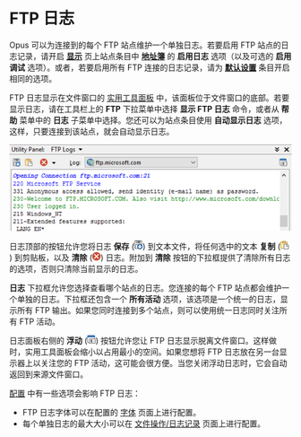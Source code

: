 # FTP 日志

Opus 可以为连接到的每个 FTP 站点维护一个单独日志。若要启用 FTP 站点的日志记录，请开启 **[显示](ftp_address_book/display_page.zh.md)** 页上站点条目中 **[地址簿](ftp_address_book/README.zh.md)** 的 **启用日志** 选项（以及可选的 **启用调试** 选项）。或者，若要启用所有 FTP 连接的日志记录，请为 **[默认设置](ftp_address_book/default_settings.zh.md)** 条目开启相同的选项。

FTP 日志显示在文件窗口的 [实用工具面板](/Manual/basic_concepts/the_lister/utility_panel.zh.md) 中，该面板位于文件窗口的底部。若要显示日志，请在工具栏上的 **FTP** 下拉菜单中选择 **显示 FTP 日志** 命令，或者从 **帮助** 菜单中的 **日志** 子菜单中选择。您还可以为站点条目使用 **自动显示日志** 选项，这样，只要连接到该站点，就会自动显示日志。

![](/Manual/images/media/ftp_log.png)

日志顶部的按钮允许您将日志 **保存** (![](/Manual/images/media/ftp_log_-_save.png)) 到文本文件，将任何选中的文本 **复制** (![](/Manual/images/media/ftp_log_-_copy.png)) 到剪贴板，以及 **清除** (![](/Manual/images/media/ftp_log_-_clear.png)) 日志。附加到 **清除** 按钮的下拉框提供了清除所有日志的选项，否则只清除当前显示的日志。

**日志** 下拉框允许您选择查看哪个站点的日志。您连接的每个 FTP 站点都会维护一个单独的日志。下拉框还包含一个 **所有活动** 选项，该选项是一个统一的日志，显示所有 FTP 输出。如果您同时连接到多个站点，则可以使用统一日志同时关注所有 FTP 活动。

日志面板右侧的 **浮动** (![](/Manual/images/media/ftp_log_-_float.png)) 按钮允许您让 FTP 日志显示脱离文件窗口。这样做时，实用工具面板会缩小以占用最小的空间。如果您想将 FTP 日志放在另一台显示器上以关注您的 FTP 活动，这可能会很方便。当您关闭浮动日志时，它会自动返回到来源文件窗口。

[配置](/Manual/preferences/README.zh.md) 中有一些选项会影响 FTP 日志：

- FTP 日志字体可以在配置的 [字体](/Manual/preferences/preferences_categories/colors_and_fonts/fonts.zh.md) 页面上进行配置。
- 每个单独日志的最大大小可以在 [文件操作/日志记录](/Manual/preferences/preferences_categories/file_operations/logging.zh.md) 页面上进行配置。